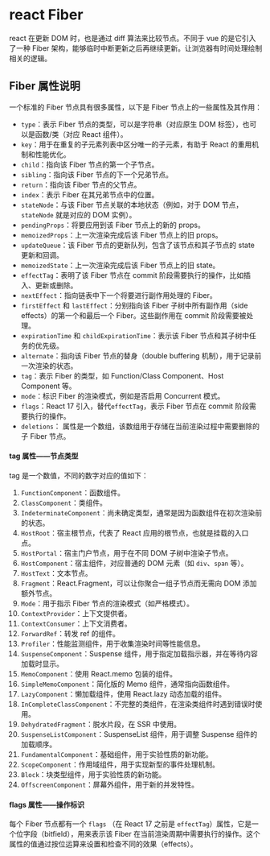 # react Fiber

react 在更新 DOM 时，也是通过 diff 算法来比较节点。不同于 vue 的是它引入了一种 Fiber 架构，能够临时中断更新之后再继续更新。让浏览器有时间处理绘制相关的逻辑。

## Fiber 属性说明 

一个标准的 Fiber 节点具有很多属性，以下是 Fiber 节点上的一些属性及其作用：

- `type`：表示 Fiber 节点的类型，可以是字符串（对应原生 DOM 标签），也可以是函数/类（对应 React 组件）。
- `key`：用于在重复的子元素列表中区分唯一的子元素，有助于 React 的重用机制和性能优化。
- `child`：指向该 Fiber 节点的第一个子节点。
- `sibling`：指向该 Fiber 节点的下一个兄弟节点。
- `return`：指向该 Fiber 节点的父节点。
- `index`：表示 Fiber 在其兄弟节点中的位置。
- `stateNode`：与该 Fiber 节点关联的本地状态（例如，对于 DOM 节点，`stateNode` 就是对应的 DOM 实例）。
- `pendingProps`：将要应用到该 Fiber 节点上的新的 props。
- `memoizedProps`：上一次渲染完成后该 Fiber 节点上的旧 props。
- `updateQueue`：该 Fiber 节点的更新队列，包含了该节点和其子节点的 state 更新和回调。
- `memoizedState`：上一次渲染完成后该 Fiber 节点上的旧 state。
- `effectTag`：表明了该 Fiber 节点在 commit 阶段需要执行的操作，比如插入、更新或删除。
- `nextEffect`：指向链表中下一个将要进行副作用处理的 Fiber。
- `firstEffect` 和 `lastEffect`：分别指向该 Fiber 子树中所有副作用（side effects）的第一个和最后一个 Fiber。这些副作用在 commit 阶段需要被处理。
- `expirationTime` 和 `childExpirationTime`：表示该 Fiber 节点和其子树中任务的优先级。
- `alternate`：指向该 Fiber 节点的替身（double buffering 机制），用于记录前一次渲染的状态。
- `tag`：表示 Fiber 的类型，如 Function/Class Component、Host Component 等。
- `mode`：标识 Fiber 的渲染模式，例如是否启用 Concurrent 模式。
- `flags`：React 17 引入，替代`effectTag`，表示 Fiber 节点在 commit 阶段需要执行的操作。
- `deletions`： 属性是一个数组，该数组用于存储在当前渲染过程中需要删除的子 Fiber 节点。

#### tag 属性——节点类型

tag 是一个数值，不同的数字对应的值如下：

1. `FunctionComponent`：函数组件。
2. `ClassComponent`：类组件。
3. `IndeterminateComponent`：尚未确定类型，通常是因为函数组件在初次渲染前的状态。
4. `HostRoot`：宿主根节点，代表了 React 应用的根节点，也就是挂载的入口点。
5. `HostPortal`：宿主门户节点，用于在不同 DOM 子树中渲染子节点。
6. `HostComponent`：宿主组件，对应普通的 DOM 元素（如 `div`、`span` 等）。
7. `HostText`：文本节点。
8. `Fragment`：React.Fragment，可以让你聚合一组子节点而无需向 DOM 添加额外节点。
9. `Mode`：用于指示 Fiber 节点的渲染模式（如严格模式）。
10. `ContextProvider`：上下文提供者。
11. `ContextConsumer`：上下文消费者。
12. `ForwardRef`：转发 ref 的组件。
13. `Profiler`：性能监测组件，用于收集渲染时间等性能信息。
14. `SuspenseComponent`：Suspense 组件，用于指定加载指示器，并在等待内容加载时显示。
15. `MemoComponent`：使用 React.memo 包装的组件。
16. `SimpleMemoComponent`：简化版的 Memo 组件，通常指向函数组件。
17. `LazyComponent`：懒加载组件，使用 React.lazy 动态加载的组件。
18. `InCompleteClassComponent`：不完整的类组件，在渲染类组件时遇到错误时使用。
19. `DehydratedFragment`：脱水片段，在 SSR 中使用。
20. `SuspenseListComponent`：SuspenseList 组件，用于调整 Suspense 组件的加载顺序。
21. `FundamentalComponent`：基础组件，用于实验性质的新功能。
22. `ScopeComponent`：作用域组件，用于实现新型的事件处理机制。
23. `Block`：块类型组件，用于实验性质的新功能。
24. `OffscreenComponent`：屏幕外组件，用于新的并发特性。

#### flags 属性——操作标识

每个 Fiber 节点都有一个 `flags` （在 React 17 之前是 `effectTag`）属性，它是一个位字段（bitfield），用来表示该 Fiber 在当前渲染周期中需要执行的操作。这个属性的值通过按位运算来设置和检查不同的效果（effects）。